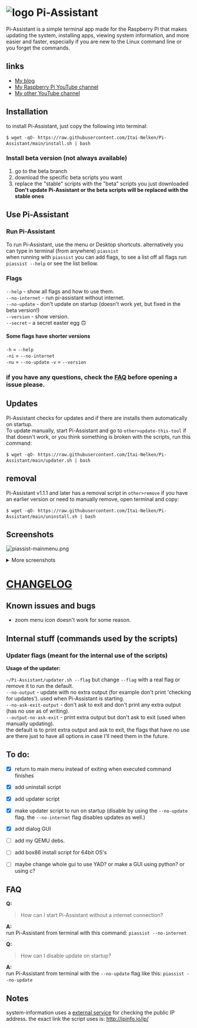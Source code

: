 # <img src="https://github.com/Itai-Nelken/Pi-Assistant/raw/main/icons/pi-assistant-logopng.png" alt="logo" width="60"/> Pi-Assistant

Pi-Assistant is a simple terminal app made for the Raspberry Pi that makes updating the system, installing apps, viewing system information, and more easier and faster, especially if you are new to the Linux command line or you forget the commands.

## links

* [My blog](https://thepisite.blogspot.com/)
* [My Raspberry Pi YouTube channel](https://youtube.com/channel/UCaKFjYULBDdkfEcx6oy9Gow)
* [My other YouTube channel](https://youtube.com/channel/UCM4Fo6ncNybS1xhJHnWSODg)

## Installation 

to install Pi-Assistant, just copy the following into terminal:
```
$ wget -qO- https://raw.githubusercontent.com/Itai-Nelken/Pi-Assistant/main/install.sh | bash
```
### Install beta version (not always available)
1) go to the beta branch
2) download the specific beta scripts you want
3) replace the "stable" scripts with the "beta" scripts you just downloaded<br>
**Don't update Pi-Assistant or the beta scripts will be replaced with the stable ones**

## Use Pi-Assistant
### Run Pi-Assistant
To run Pi-Assistant, use the menu or Desktop shortcuts. alternatively you can type in terminal (from anywhere) `piassist`<br>
when running with `piassist` you can add flags, to see a list off all flags run `piassist --help` or see the list bellow.
### Flags
`--help` - show all flags and how to use them.<br>
`--no-internet` - run pi-assistant without internet.<br>
`--no-update` - don't update on startup (doesn't work yet, but fixed in the beta version!)<br>
`--version` - show version.<br>
`--secret` - a secret easter egg :upside_down_face:<br>
#### Some flags have shorter versions
`-h` = `--help`<br>
`-ni` = `--no-internet`<br>
`-nu` = `--no-update`
`-v` = `--version`

### if you have any questions, check the [FAQ](https://github.com/Itai-Nelken/Pi-Assistant#faq) before opening a issue please.

## Updates

Pi-Assistant checks for updates and if there are installs them automatically on startup.<br>
To update manually, start Pi-Assistant and go to `other>update-this-tool`
if that doesn't work, or you think something is broken with the scripts, run this command:
```sh-seesion
$ wget -qO- https://raw.githubusercontent.com/Itai-Nelken/Pi-Assistant/main/updater.sh | bash
```

## removal
Pi-Assistant v1.1.1 and later has a removal script in `other>remove` if you have an earlier version or need to manually remove, open terminal and copy: 
```sh-session
$ wget -qO- https://raw.githubusercontent.com/Itai-Nelken/Pi-Assistant/main/uninstall.sh | bash
```

## Screenshots
![piassist-mainmenu.png](https://github.com/Itai-Nelken/Pi-Assistant/raw/main/screenshots/piassist-mainmenu.png)
<details>
<summary> More screenshots </summary>

### The system information option
![piassist-sys-tools.png](https://github.com/Itai-Nelken/Pi-Assistant/raw/main/screenshots/piassist-sys-info-1.3.0.png)
### Demo (the output of some of the commands is outdated)
![piassist-demo.gif](https://github.com/Itai-Nelken/Pi-Assistant/raw/main/screenshots/piassist-demo.gif)
### How a update (on startup) looks like
![updater.png](https://github.com/Itai-Nelken/Pi-Assistant/raw/main/screenshots/updater.png)

### [More screenshots page](https://github.com/Itai-Nelken/Pi-Assistant/blob/main/SCREENSHOTS.md#pi-assistant-screenshots)

</details>


# [CHANGELOG](https://github.com/Itai-Nelken/Pi-Assistant/blob/main/CHANGELOG.md#pi-assistants-changelog)

  
## Known issues and bugs
* zoom menu icon doesn't work for some reason.

## Internal stuff (commands used by the scripts)
### Updater flags (meant for the internal use of the scripts)
**Usage of the updater:**<br>

`~/Pi-Assistant/updater.sh --flag` but change `--flag` with a real flag or remove it to run the default.<br>
`--no-output` - update with no extra output (for example don't print 'checking for updates'). used when Pi-Assistant is starting.<br>
`--no-ask-exit-output` - don't ask to exit and don't print any extra output (has no use as of writing).<br>
`--output-no-ask-exit` - print extra output but don't ask to exit (used when manually updating).<br>
the default is to print extra output and ask to exit, the flags that have no use are there just to have all options in case I'll need them in the future.

## To do:

- [x] return to main menu instead of exiting when executed command finishes
- [x] add uninstall script
- [x] add updater script 
- [x] make updater script to run on startup (disable by using the `--no-update` flag. the `--no-internet` flag disables updates as well.)
- [x] add dialog GUI
- [ ] add my QEMU debs.
- [ ] add box86 install script for 64bit OS's
- [ ] maybe change whole gui to use YAD? or make a GUI using python? or using c?


## FAQ

**Q:**<br>
>How can I start Pi-Assistant without a internet connection?

**A:**<br>
run Pi-Assistant from terminal with this command: `piassist --no-internet`

**Q:**<br>
>How can I disable update on startup?

**A:**<br>
run Pi-Assistant from terminal with the `--no-update` flag like this: `piassist --no-update`

## Notes
system-information uses a [external service](http://ipinfo.io) for checking the public IP address. the exact link the script uses is: http://ipinfo.io/ip/
